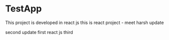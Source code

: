 # TestApp
This project is developed in react js
this is react project - meet
harsh update

second update
first react js
third
